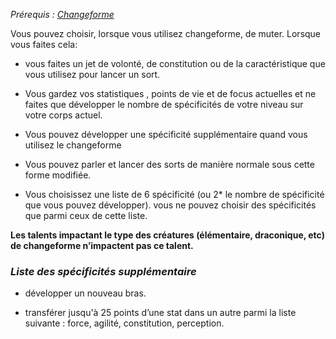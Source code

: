 *Prérequis : [Changeforme](../../1.%20Talent%20de%20base/Changeforme.md)*


Vous pouvez choisir, lorsque vous utilisez changeforme, de muter. Lorsque vous faites cela: 

-   vous faites un jet de volonté, de constitution ou de la caractéristique que vous utilisez pour lancer un sort. 
    
-   Vous gardez vos statistiques , points de vie et de focus actuelles et ne faites que développer le nombre de spécificités de votre niveau sur votre corps actuel.
	
- Vous pouvez développer une spécificité supplémentaire quand vous utilisez le changeforme

- Vous pouvez parler et lancer des sorts de manière normale sous cette forme modifiée.

- Vous choisissez une liste de 6 spécificité (ou 2* le nombre de spécificité que vous pouvez développer). vous ne pouvez choisir des spécificités que parmi ceux de cette liste.

**Les talents impactant le type des créatures (élémentaire, draconique, etc) de changeforme n’impactent pas ce talent.**

### *Liste des spécificités supplémentaire*
- développer un nouveau bras.
   
- transférer jusqu'à 25 points d’une stat dans un autre parmi la liste suivante : force, agilité, constitution, perception.
   
